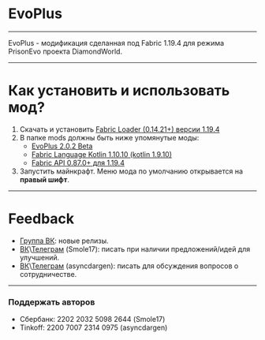 # EvoPlus

---

EvoPlus - модификация сделанная под Fabric 1.19.4 для режима PrisonEvo проекта DiamondWorld.

---

# Как установить и использовать мод?
1. Скачать и установить [Fabric Loader (0.14.21+) версии 1.19.4](https://fabricmc.net/use/installer)
2. В папке mods должны быть ниже упомянутые моды:
   * [EvoPlus 2.0.2 Beta](https://github.com/asyncdargen/evo-plus/releases/tag/2.0.2-beta)
   * [Fabric Language Kotlin 1.10.10 (kotlin 1.9.10)](https://modrinth.com/mod/fabric-language-kotlin/version/1.10.10+kotlin.1.9.10)
   * [Fabric API 0.87.0+ для 1.19.4](https://modrinth.com/mod/fabric-api/version/0.87.0+1.19.4)
3. Запустить майнкрафт. Меню мода по умолчанию открывается на **правый шифт**.
---

# Feedback
* [Группа ВК](https://vk.com/evo_pluss): новые релизы.
* [ВК](https://vk.com/smole17)\\[Телеграм](https://chmol17.t.me/) (Smole17): писать при наличии предложений/идей для улучшений. 
* [ВК](https://vk.com/evo_pluss)\\[Телеграм](https://asyncdargen.t.me/) (asyncdargen): писать для обсуждения вопросов о сотрудничестве.

---

### Поддержать авторов
 * Сбербанк: 2202 2032 5098 2644 (Smole17)
 * Tinkoff: 2200 7007 2314 0975 (asyncdargen)

